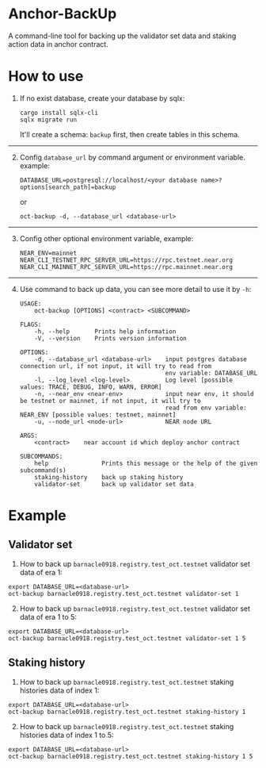 # Anchor-BackUp

A command-line tool for backing up the validator set data and staking action data in anchor contract.  

# How to use

1. If no exist database, create your database by sqlx:
    ```shell
    cargo install sqlx-cli
    sqlx migrate run
    ```
    It'll create a schema: `backup` first, then create tables in this schema.

---

2. Config `database_url` by command argument or environment variable. example: 
    ```shell
    DATABASE_URL=postgresql://localhost/<your database name>?options[search_path]=backup
    ```
    or 
    ```shell
    oct-backup -d, --database_url <database-url>
    ```
   
---

3. Config other optional environment variable, example: 
    ```shell
    NEAR_ENV=mainnet
    NEAR_CLI_TESTNET_RPC_SERVER_URL=https://rpc.testnet.near.org
    NEAR_CLI_MAINNET_RPC_SERVER_URL=https://rpc.mainnet.near.org
    ```
   
---

4. Use command to back up data, you can see more detail to use it by `-h`:

    ```shell
    USAGE:
        oct-backup [OPTIONS] <contract> <SUBCOMMAND>

    FLAGS:
        -h, --help       Prints help information
        -V, --version    Prints version information

    OPTIONS:
        -d, --database_url <database-url>    input postgres database connection url, if not input, it will try to read from
                                             env variable: DATABASE_URL
        -l, --log_level <log-level>          Log level [possible values: TRACE, DEBUG, INFO, WARN, ERROR]
        -n, --near_env <near-env>            input near env, it should be testnet or mainnet, if not input, it will try to
                                             read from env variable: NEAR_ENV [possible values: testnet, mainnet]
        -u, --node_url <node-url>            NEAR node URL

    ARGS:
        <contract>    near account id which deploy anchor contract

    SUBCOMMANDS:
        help               Prints this message or the help of the given subcommand(s)
        staking-history    back up staking history
        validator-set      back up validator set data

    ```

# Example

## Validator set
1. How to back up `barnacle0918.registry.test_oct.testnet` validator set data of era 1:
```shell
export DATABASE_URL=<database-url>
oct-backup barnacle0918.registry.test_oct.testnet validator-set 1
```

2. How to back up `barnacle0918.registry.test_oct.testnet` validator set data of era 1 to 5:
```shell
export DATABASE_URL=<database-url>
oct-backup barnacle0918.registry.test_oct.testnet validator-set 1 5
```


## Staking history

1. How to back up `barnacle0918.registry.test_oct.testnet` staking histories data of index 1:
```shell
export DATABASE_URL=<database-url>
oct-backup barnacle0918.registry.test_oct.testnet staking-history 1
```

2. How to back up `barnacle0918.registry.test_oct.testnet` staking histories data of index 1 to 5:
```shell
export DATABASE_URL=<database-url>
oct-backup barnacle0918.registry.test_oct.testnet staking-history 1 5
```